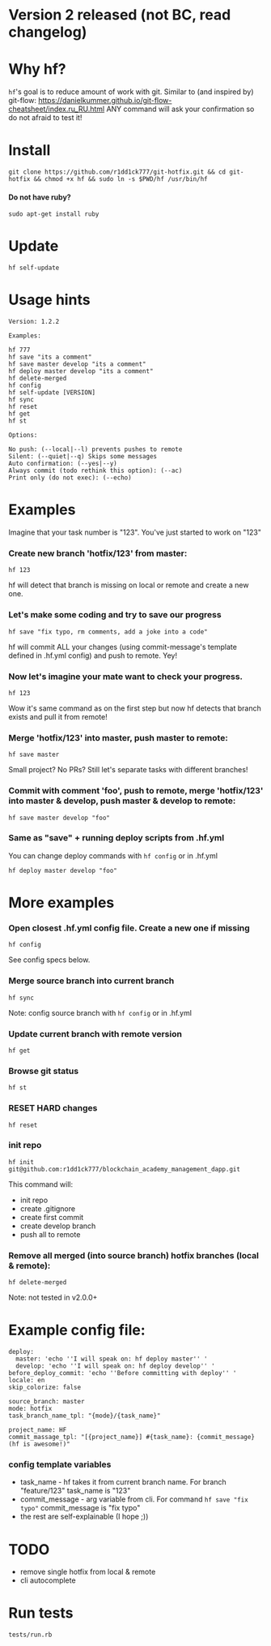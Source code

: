 # Version 2 released (not BC, read changelog)

# Why hf? 

`hf`'s goal is to reduce amount of work with git. 
Similar to (and inspired by) git-flow: https://danielkummer.github.io/git-flow-cheatsheet/index.ru_RU.html
ANY command will ask your confirmation so do not afraid to test it!

# Install

```
git clone https://github.com/r1dd1ck777/git-hotfix.git && cd git-hotfix && chmod +x hf && sudo ln -s $PWD/hf /usr/bin/hf
```

#### Do not have ruby?

```
sudo apt-get install ruby
```

# Update

```
hf self-update
```

# Usage hints

```
Version: 1.2.2

Examples:

hf 777
hf save "its a comment"
hf save master develop "its a comment"
hf deploy master develop "its a comment"
hf delete-merged
hf config
hf self-update [VERSION]
hf sync
hf reset
hf get
hf st

Options: 

No push: (--local|--l) prevents pushes to remote
Silent: (--quiet|--q) Skips some messages
Auto confirmation: (--yes|--y)
Always commit (todo rethink this option): (--ac)
Print only (do not exec): (--echo)

```

# Examples

Imagine that your task number is "123". You've just started to work on "123"

### Create new branch 'hotfix/123' from master:

```
hf 123
```
hf will detect that branch is missing on local or remote and create a new one.

### Let's make some coding and try to save our progress

```
hf save "fix typo, rm comments, add a joke into a code"
```
hf will commit ALL your changes (using commit-message's template defined in .hf.yml config) and push to remote. Yey!

### Now let's imagine your mate want to check your progress.

```
hf 123
```
Wow it's same command as on the first step but now hf detects that branch exists and pull it from remote!

### Merge 'hotfix/123' into master, push master to remote:

```
hf save master
```
Small project? No PRs? Still let's separate tasks with different branches!

### Commit with comment 'foo', push to remote, merge 'hotfix/123' into master & develop, push master & develop to remote:

```
hf save master develop "foo"
```

### Same as "save" + running deploy scripts from .hf.yml
You can change deploy commands with `hf config` or in .hf.yml
```
hf deploy master develop "foo"
```

# More examples

### Open closest .hf.yml config file. Create a new one if missing
```
hf config
```
See config specs below.

### Merge source branch into current branch
```
hf sync
```
Note: config source branch with `hf config` or in .hf.yml

### Update current branch with remote version
```
hf get
```

### Browse git status
```
hf st
```

### RESET HARD changes
```
hf reset
```

### init repo
```
hf init git@github.com:r1dd1ck777/blockchain_academy_management_dapp.git
```
This command will:
- init repo
- create .gitignore
- create first commit
- create develop branch
- push all to remote

### Remove all merged (into source branch) hotfix branches (local & remote):
```
hf delete-merged
```
Note: not tested in v2.0.0+

# Example config file:
```
deploy:
  master: 'echo ''I will speak on: hf deploy master'' '
  develop: 'echo ''I will speak on: hf deploy develop'' '
before_deploy_commit: 'echo ''Before committing with deploy'' '
locale: en
skip_colorize: false

source_branch: master
mode: hotfix
task_branch_name_tpl: "{mode}/{task_name}"

project_name: HF
commit_massage_tpl: "[{project_name}] #{task_name}: {commit_message} (hf is awesome!)"
```

### config template variables
- task_name - hf takes it from current branch name. For branch "feature/123" task_name is "123" 
- commit_message - arg variable from cli. For command `hf save "fix typo"` commit_message is "fix typo"
- the rest are self-explainable (I hope ;))

# TODO
- remove single hotfix from local & remote
- cli autocomplete

# Run tests
`tests/run.rb`
